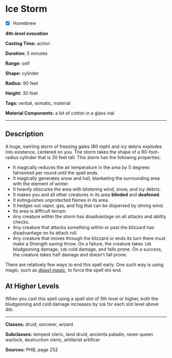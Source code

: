 # Ice Storm

- [x] Homebrew

***4th-level evocation***

**Casting Time:** action

**Duration:** 5 minutes

**Range:** self

**Shape:** cylinder

**Radius:** 90 feet

**Height:** 30 feet

**Tags:** verbal, somatic, material

**Material Components:** a bit of cotton in a glass vial

---

## Description
A huge, swirling storm of freezing gales (80 mph) and icy debris explodes into existence, centered on you. The storm takes the shape of a 90-foot-radius cylinder that is 30 feet tall. This storm has the following properties:
- It magically reduces the air temperature in the area by 5 degrees fahrenheit per round until the spell ends.
- It magically generates snow and hail, blanketing the surrounding area with the element of winter.
- It heavily obscures the area with blistering wind, snow, and icy debris.
- It makes you and all other creatures in its area **blinded** and **deafened**.
- It extinguishes unprotected flames in its area.
- It hedges out vapor, gas, and fog that can be dispersed by strong wind.
- Its area is difficult terrain.
- Any creature within the storm has disadvantage on all attacks and ability checks.
- Any creature that attacks something within or past the blizzard has disadvantage on its attack roll.
- Any creature that moves through the blizzard or ends its turn there must make a Strength saving throw. On a failure, the creature takes `1d6` bludgeoning damage, `2d6` cold damage, and falls prone. On a success, the creature takes half damage and doesn’t fall prone.

There are relatively few ways to end this spell early. One such way is using magic, such as [*dispel magic*](../level-3/dispel-magic.md), to force the spell eto end.

## At Higher Levels
When you cast this spell using a spell slot of 5th level or higher, both the bludgeoning and cold damage increases by `1d6` for each slot level above 4th.

---

**Classes:** druid, sorcerer, wizard

**Subclasses:** tempest cleric, land druid, ancients paladin, raven queen warlock, destruction cleric, artillerist artificer

**Sources:** PHB, page 252
